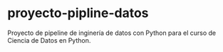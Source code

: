 # proyecto-pipline-datos
Proyecto de pipeline de inginería de datos con Python para el curso de Ciencia de Datos en Python.
